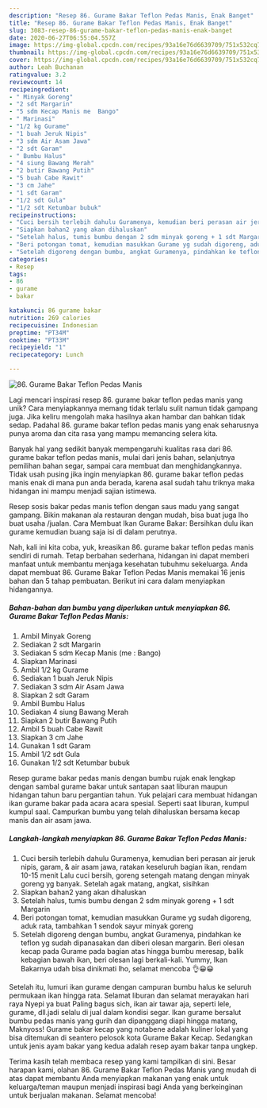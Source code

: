 ```yaml
---
description: "Resep 86. Gurame Bakar Teflon Pedas Manis, Enak Banget"
title: "Resep 86. Gurame Bakar Teflon Pedas Manis, Enak Banget"
slug: 3083-resep-86-gurame-bakar-teflon-pedas-manis-enak-banget
date: 2020-06-27T06:55:04.557Z
image: https://img-global.cpcdn.com/recipes/93a16e76d6639709/751x532cq70/86-gurame-bakar-teflon-pedas-manis-foto-resep-utama.jpg
thumbnail: https://img-global.cpcdn.com/recipes/93a16e76d6639709/751x532cq70/86-gurame-bakar-teflon-pedas-manis-foto-resep-utama.jpg
cover: https://img-global.cpcdn.com/recipes/93a16e76d6639709/751x532cq70/86-gurame-bakar-teflon-pedas-manis-foto-resep-utama.jpg
author: Leah Buchanan
ratingvalue: 3.2
reviewcount: 14
recipeingredient:
- " Minyak Goreng"
- "2 sdt Margarin"
- "5 sdm Kecap Manis me  Bango"
- " Marinasi"
- "1/2 kg Gurame"
- "1 buah Jeruk Nipis"
- "3 sdm Air Asam Jawa"
- "2 sdt Garam"
- " Bumbu Halus"
- "4 siung Bawang Merah"
- "2 butir Bawang Putih"
- "5 buah Cabe Rawit"
- "3 cm Jahe"
- "1 sdt Garam"
- "1/2 sdt Gula"
- "1/2 sdt Ketumbar bubuk"
recipeinstructions:
- "Cuci bersih terlebih dahulu Guramenya, kemudian beri perasan air jeruk nipis, garam, &amp; air asam jawa, ratakan keseluruh bagian ikan, rendam 10-15 menit Lalu cuci bersih, goreng setengah matang dengan minyak goreng yg banyak. Setelah agak matang, angkat, sisihkan"
- "Siapkan bahan2 yang akan dihaluskan"
- "Setelah halus, tumis bumbu dengan 2 sdm minyak goreng + 1 sdt Margarin"
- "Beri potongan tomat, kemudian masukkan Gurame yg sudah digoreng, aduk rata, tambahkan 1 sendok sayur minyak goreng"
- "Setelah digoreng dengan bumbu, angkat Guramenya, pindahkan ke teflon yg sudah dipanasakan dan diberi olesan margarin. Beri olesan kecap pada Gurame pada bagian atas hingga bumbu meresap, balik kebagian bawah ikan, beri olesan lagi berkali-kali. Yummy, Ikan Bakarnya udah bisa dinikmati lho, selamat mencoba 👌😀😀"
categories:
- Resep
tags:
- 86
- gurame
- bakar

katakunci: 86 gurame bakar 
nutrition: 269 calories
recipecuisine: Indonesian
preptime: "PT34M"
cooktime: "PT33M"
recipeyield: "1"
recipecategory: Lunch

---
```



![86. Gurame Bakar Teflon Pedas Manis](https://img-global.cpcdn.com/recipes/93a16e76d6639709/751x532cq70/86-gurame-bakar-teflon-pedas-manis-foto-resep-utama.jpg)

Lagi mencari inspirasi resep 86. gurame bakar teflon pedas manis yang unik? Cara menyiapkannya memang tidak terlalu sulit namun tidak gampang juga. Jika keliru mengolah maka hasilnya akan hambar dan bahkan tidak sedap. Padahal 86. gurame bakar teflon pedas manis yang enak seharusnya punya aroma dan cita rasa yang mampu memancing selera kita.

Banyak hal yang sedikit banyak mempengaruhi kualitas rasa dari 86. gurame bakar teflon pedas manis, mulai dari jenis bahan, selanjutnya pemilihan bahan segar, sampai cara membuat dan menghidangkannya. Tidak usah pusing jika ingin menyiapkan 86. gurame bakar teflon pedas manis enak di mana pun anda berada, karena asal sudah tahu triknya maka hidangan ini mampu menjadi sajian istimewa.

Resep sosis bakar pedas manis teflon dengan saus madu yang sangat gampang. Bikin makanan ala restauran dengan mudah, bisa buat juga lho buat usaha /jualan. Cara Membuat Ikan Gurame Bakar: Bersihkan dulu ikan gurame kemudian buang saja isi di dalam perutnya.


Nah, kali ini kita coba, yuk, kreasikan 86. gurame bakar teflon pedas manis sendiri di rumah. Tetap berbahan sederhana, hidangan ini dapat memberi manfaat untuk membantu menjaga kesehatan tubuhmu sekeluarga. Anda dapat membuat 86. Gurame Bakar Teflon Pedas Manis memakai 16 jenis bahan dan 5 tahap pembuatan. Berikut ini cara dalam menyiapkan hidangannya.

<!--inarticleads1-->

##### Bahan-bahan dan bumbu yang diperlukan untuk menyiapkan 86. Gurame Bakar Teflon Pedas Manis:

1. Ambil  Minyak Goreng
1. Sediakan 2 sdt Margarin
1. Sediakan 5 sdm Kecap Manis (me : Bango)
1. Siapkan  Marinasi
1. Ambil 1/2 kg Gurame
1. Sediakan 1 buah Jeruk Nipis
1. Sediakan 3 sdm Air Asam Jawa
1. Siapkan 2 sdt Garam
1. Ambil  Bumbu Halus
1. Sediakan 4 siung Bawang Merah
1. Siapkan 2 butir Bawang Putih
1. Ambil 5 buah Cabe Rawit
1. Siapkan 3 cm Jahe
1. Gunakan 1 sdt Garam
1. Ambil 1/2 sdt Gula
1. Gunakan 1/2 sdt Ketumbar bubuk


Resep gurame bakar pedas manis dengan bumbu rujak enak lengkap dengan sambal gurame bakar untuk santapan saat liburan maupun hidangan tahun baru pergantian tahun. Yuk pelajari cara membuat hidangan ikan gurame bakar pada acara acara spesial. Seperti saat liburan, kumpul kumpul saal. Campurkan bumbu yang telah dihaluskan bersama kecap manis dan air asam jawa. 

<!--inarticleads2-->

##### Langkah-langkah menyiapkan 86. Gurame Bakar Teflon Pedas Manis:

1. Cuci bersih terlebih dahulu Guramenya, kemudian beri perasan air jeruk nipis, garam, &amp; air asam jawa, ratakan keseluruh bagian ikan, rendam 10-15 menit Lalu cuci bersih, goreng setengah matang dengan minyak goreng yg banyak. Setelah agak matang, angkat, sisihkan
1. Siapkan bahan2 yang akan dihaluskan
1. Setelah halus, tumis bumbu dengan 2 sdm minyak goreng + 1 sdt Margarin
1. Beri potongan tomat, kemudian masukkan Gurame yg sudah digoreng, aduk rata, tambahkan 1 sendok sayur minyak goreng
1. Setelah digoreng dengan bumbu, angkat Guramenya, pindahkan ke teflon yg sudah dipanasakan dan diberi olesan margarin. Beri olesan kecap pada Gurame pada bagian atas hingga bumbu meresap, balik kebagian bawah ikan, beri olesan lagi berkali-kali. Yummy, Ikan Bakarnya udah bisa dinikmati lho, selamat mencoba 👌😀😀


Setelah itu, lumuri ikan gurame dengan campuran bumbu halus ke seluruh permukaan ikan hingga rata. Selamat liburan dan selamat merayakan hari raya Nyepi ya buat Paling bagus sich, ikan air tawar aja, seperti lele, gurame, dll.jadi selalu di jual dalam kondisi segar. Ikan gurame bersalut bumbu pedas manis yang gurih dan dipanggang diapi hingga matang, Maknyoss! Gurame bakar kecap yang notabene adalah kuliner lokal yang bisa ditemukan di seantero pelosok kota Gurame Bakar Kecap. Sedangkan untuk jenis ayam bakar yang kedua adalah resep ayam bakar tanpa ungkep. 

Terima kasih telah membaca resep yang kami tampilkan di sini. Besar harapan kami, olahan 86. Gurame Bakar Teflon Pedas Manis yang mudah di atas dapat membantu Anda menyiapkan makanan yang enak untuk keluarga/teman maupun menjadi inspirasi bagi Anda yang berkeinginan untuk berjualan makanan. Selamat mencoba!
